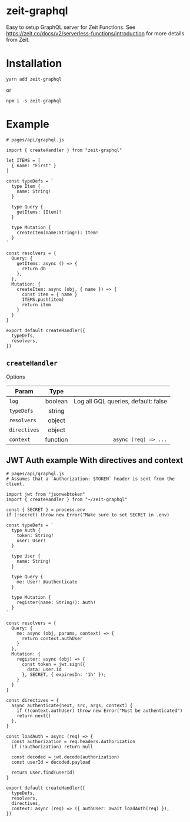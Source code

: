 # zeit-graphql

Easy to setup GraphQL server for Zeit Functions.  See https://zeit.co/docs/v2/serverless-functions/introduction for more details from Zeit.

# Installation

`yarn add zeit-graphql`

or 

`npm i -s zeit-graphql`

# Example

```
# pages/api/graphql.js 

import { createHandler } from "zeit-graphql"

let ITEMS = [
  { name: "First" }
]

const typeDefs = `
  type Item {
    name: String! 
  }

  type Query {
    getItems: [Item]!
  }

  type Mutation {
    createItem(name:String!): Item!
  }
`

const resolvers = {
  Query: {
    getItems: async () => {
      return db
    },
  },
  Mutation: {
    createItem: async (obj, { name }) => {
      const item = { name }
      ITEMS.push(item)
      return item
    }
  }
}

export default createHandler({
  typeDefs,
  resolvers,
})

```

## `createHandler`

Options

| Param         | Type          | |
| ------------- |:-------------:| -----:|
| `log`           | boolean     | Log all GQL queries, default: false |
| `typeDefs`      | string      | |
| `resolvers`     | object      | |
| `directives`    | object      | |
| `context`       | function    | `async (req) => ...` |

## JWT Auth example With directives and context

```
# pages/api/graphql.js
# Assumes that a `Authorization: $TOKEN` header is sent from the client.

import jwt from "jsonwebtoken"
import { createHandler } from "~/zeit-graphql"

const { SECRET } = process.env
if (!secret) throw new Error("Make sure to set SECRET in .env)

const typeDefs = `
  type Auth {
    token: String!
    user: User!
  }

  type User {
    name: String! 
  }

  type Query {
    me: User! @authenticate
  }

  type Mutation {
    register(name: String!): Auth!
  }
`

const resolvers = {
  Query: {
    me: async (obj, params, context) => {
      return context.authUser
    }
  },
  Mutation: {
    register: async (obj) => {
      const token = jwt.sign({
        data: user.id
      }, SECRET, { expiresIn: '1h' });
    }
  }
}

const directives = {
  async authenticate(next, src, args, context) {
    if (!context.authUser) throw new Error("Must be authenticated")
    return next()
  },
}

const loadAuth = async (req) => {
  const authorization = req.headers.Authorization
  if (!authorization) return null

  const decoded = jwt.decode(authorization)
  const userId = decoded.payload

  return User.find(userId)
}

export default createHandler({
  typeDefs,
  resolvers,
  directives,
  context: async (req) => ({ authUser: await loadAuth(req) }),
})
```
